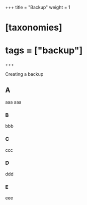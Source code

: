 +++
title = "Backup"
weight = 1

# [taxonomies]
# tags = ["backup"]
+++

Creating a backup

## A

aaa
aaa

### B

bbb

### C

ccc

### D

ddd

### E

eee
